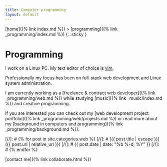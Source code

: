 ```yaml
---
title: Computer programming
layout: default
---
```


[home]({% link index.md %}) > [programming]({% link _programming/index.md %})
{: .sticky }

# Programming

I work on a Linux PC. My text editor of choice is [vim](https://www.vim.org/).

Professionally my focus has been on full-stack web development and Linux system administration. 

I am currently working as a [freelance & contract web developer]({% link _programming/web.md %}) while studying [music]({% link _music/index.md %}) and creative programming. 

If you are interested you can check out my [web development project portfolio]({% link _programming/web/projects.md %}) or read more about my [background in computers and programming]({% link _programming/background.md %}).

[//]: # {% for post in site.categories.web %}
[//]: #  [{{ post.title | escape }}]({{ post.url | relative_url }}) 
[//]: #  {{ post.date | date: "%b %-d, %Y" }}
[//]: # {% endfor %}

[contact me]({% link collaborate.html %})
